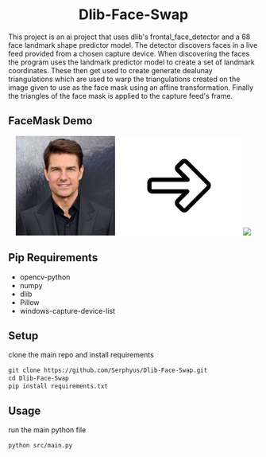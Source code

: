 <h1 align="center">
	Dlib-Face-Swap
</h1>

This project is an ai project that uses dlib's frontal_face_detector and
a 68 face landmark shape predictor model. The detector discovers faces
in a live feed provided from a chosen capture device. When discovering
the faces the program uses the landmark predictor model to create a set
of landmark coordinates. These then get used to create generate dealunay
triangulations which are used to warp the triangulations created on the
image given to use as the face mask using an affine transformation.
Finally the triangles of the face mask is applied to the capture feed's
frame.

## FaceMask Demo
<div align="center">
    <img src="./media/tom_cruise.jpg" height="200">
	<img src="./media/right-arrow.png" height="200">
	<img src="./media/demo.gif" height="200">
</div>

## Pip Requirements
- opencv-python
- numpy
- dlib
- Pillow
- windows-capture-device-list

## Setup
clone the main repo and install requirements
```
git clone https://github.com/Serphyus/Dlib-Face-Swap.git
cd Dlib-Face-Swap
pip install requirements.txt
```

## Usage
run the main python file
```
python src/main.py
```